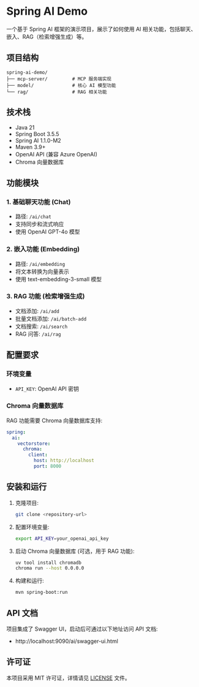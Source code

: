 # Spring AI Demo

一个基于 Spring AI 框架的演示项目，展示了如何使用 AI 相关功能，包括聊天、嵌入、RAG（检索增强生成）等。

## 项目结构

```
spring-ai-demo/
├── mcp-server/         # MCP 服务端实现
├── model/              # 核心 AI 模型功能
└── rag/                # RAG 相关功能
```

## 技术栈

- Java 21
- Spring Boot 3.5.5
- Spring AI 1.1.0-M2
- Maven 3.9+
- OpenAI API (兼容 Azure OpenAI)
- Chroma 向量数据库

## 功能模块

### 1. 基础聊天功能 (Chat)
- 路径: `/ai/chat`
- 支持同步和流式响应
- 使用 OpenAI GPT-4o 模型

### 2. 嵌入功能 (Embedding)
- 路径: `/ai/embedding`
- 将文本转换为向量表示
- 使用 text-embedding-3-small 模型

### 3. RAG 功能 (检索增强生成)
- 文档添加: `/ai/add`
- 批量文档添加: `/ai/batch-add`
- 文档搜索: `/ai/search`
- RAG 问答: `/ai/rag`

## 配置要求

### 环境变量
- `API_KEY`: OpenAI API 密钥

### Chroma 向量数据库
RAG 功能需要 Chroma 向量数据库支持:
```yaml
spring:
  ai:
    vectorstore:
      chroma:
        client:
          host: http://localhost
          port: 8000
```

## 安装和运行

1. 克隆项目:
   ```bash
   git clone <repository-url>
   ```

2. 配置环境变量:
   ```bash
   export API_KEY=your_openai_api_key
   ```

3. 启动 Chroma 向量数据库 (可选，用于 RAG 功能):
   ```bash
   uv tool install chromadb
   chroma run --host 0.0.0.0
   ```

4. 构建和运行:
   ```bash
   mvn spring-boot:run
   ```

## API 文档

项目集成了 Swagger UI，启动后可通过以下地址访问 API 文档:
- http://localhost:9090/ai/swagger-ui.html

## 许可证

本项目采用 MIT 许可证，详情请见 [LICENSE](LICENSE) 文件。